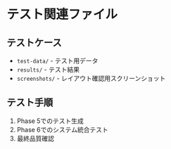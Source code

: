 # テスト関連ファイル

## テストケース
- `test-data/` - テスト用データ
- `results/` - テスト結果
- `screenshots/` - レイアウト確認用スクリーンショット

## テスト手順
1. Phase 5でのテスト生成
2. Phase 6でのシステム統合テスト
3. 最終品質確認